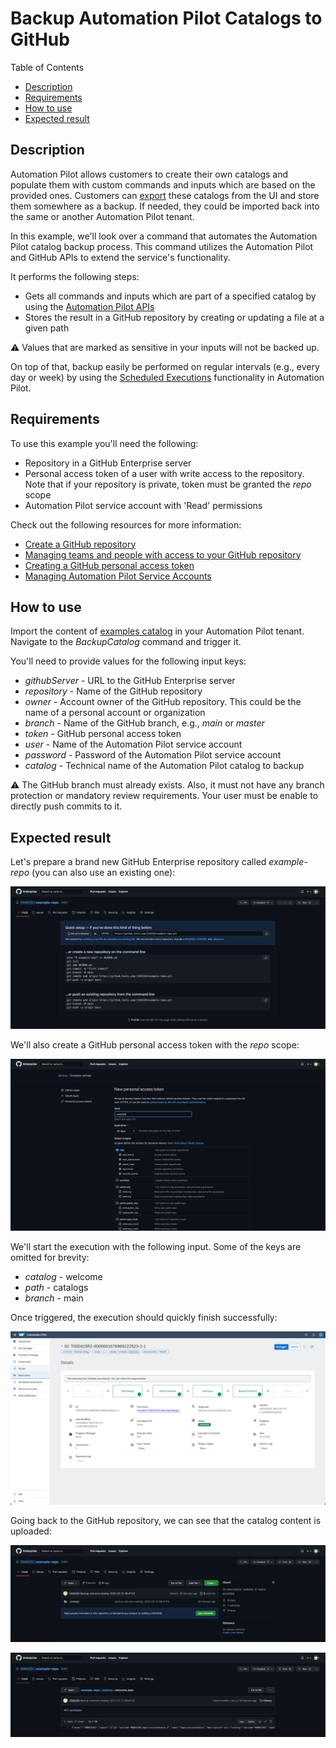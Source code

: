 # Backup Automation Pilot Catalogs to GitHub

Table of Contents

* [Description](#description)
* [Requirements](#requirements)
* [How to use](#how-to-use)
* [Expected result](#expected-result)

## Description

Automation Pilot allows customers to create their own catalogs and populate them with custom commands and inputs which are based on the provided ones. Customers can [export](https://help.sap.com/docs/AUTOMATION_PILOT/de3900c419f5492a8802274c17e07049/48ee09640e094bcb9601d845f316f773.html) these catalogs from the UI and store them somewhere as a backup. If needed, they could be imported back into the same or another Automation Pilot tenant.

In this example, we'll look over a command that automates the Automation Pilot catalog backup process. This command utilizes the Automation Pilot and GitHub APIs to extend the service's functionality.

It performs the following steps:

* Gets all commands and inputs which are part of a specified catalog by using the [Automation Pilot APIs](https://api.sap.com/package/SAPCloudPlatformAutomationPilot/rest)
* Stores the result in a GitHub repository by creating or updating a file at a given path

:warning: Values that are marked as sensitive in your inputs will not be backed up.

On top of that, backup easily be performed on regular intervals (e.g., every day or week) by using the [Scheduled Executions](https://help.sap.com/docs/AUTOMATION_PILOT/de3900c419f5492a8802274c17e07049/96863a2380d24ba4bab0145bbd78e411.html) functionality in Automation Pilot.

## Requirements

To use this example you'll need the following:

* Repository in a GitHub Enterprise server
* Personal access token of a user with write access to the repository. Note that if your repository is private, token must be granted the *repo* scope
* Automation Pilot service account with 'Read' permissions

Check out the following resources for more information:

* [Create a GitHub repository](https://docs.github.com/en/get-started/quickstart/create-a-repo)
* [Managing teams and people with access to your GitHub repository](https://docs.github.com/en/repositories/managing-your-repositorys-settings-and-features/managing-repository-settings/managing-teams-and-people-with-access-to-your-repository)
* [Creating a GitHub personal access token](https://docs.github.com/en/authentication/keeping-your-account-and-data-secure/creating-a-personal-access-token)
* [Managing Automation Pilot Service Accounts](https://help.sap.com/docs/AUTOMATION_PILOT/de3900c419f5492a8802274c17e07049/91713d7e71624dbf92ea43f5faf810e5.html)

## How to use

Import the content of [examples catalog](catalog.json) in your Automation Pilot tenant. Navigate to the *BackupCatalog* command and trigger it.

You'll need to provide values for the following input keys:

* *githubServer* - URL to the GitHub Enterprise server
* *repository* - Name of the GitHub repository
* *owner* - Account owner of the GitHub repository. This could be the name of a personal account or organization
* *branch* - Name of the GitHub branch, e.g., *main* or *master*
* *token* - GitHub personal access token
* *user* - Name of the Automation Pilot service account
* *password* - Password of the Automation Pilot service account
* *catalog* - Technical name of the Automation Pilot catalog to backup

:warning: The GitHub branch must already exists. Also, it must not have any branch protection or mandatory review requirements. Your user must be enable to directly push commits to it.

## Expected result

Let's prepare a brand new GitHub Enterprise repository called *example-repo* (you can also use an existing one):

![Empty GitHub Repository](assets/empty-repository.png)

We'll also create a GitHub personal access token with the *repo* scope:

![GitHub Token](assets/github-token.png)

We'll start the execution with the following input. Some of the keys are omitted for brevity:

* *catalog* - welcome
* *path* - catalogs
* *branch* - main

Once triggered, the execution should quickly finish successfully:

![Finished Execution](assets/finished-execution.png)

Going back to the GitHub repository, we can see that the catalog content is uploaded:

![Root GitHub Repository](assets/root-repository.png)

![File GitHub Repository](assets/file-repository.png)
